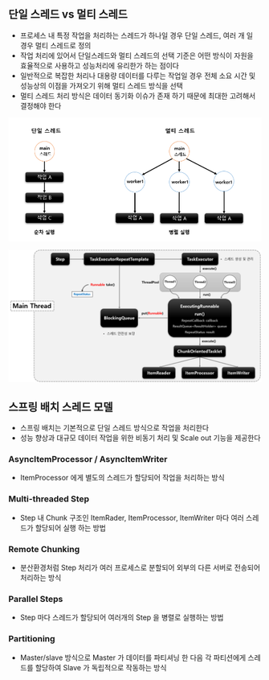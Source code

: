 
## 단일 스레드 vs 멀티 스레드

- 프로세스 내 특정 작업을 처리하는 스레드가 하나일 경우 단일 스레드, 여러 개 일 경우 멀티 스레드로 정의
- 작업 처리에 있어서 단일스레드와 멀티 스레드의 선택 기준은 어떤 방식이 자원을 효율적으로 사용하고 성능처리에 유리한가 하는 점이다
- 일반적으로 복잡한 처리나 대용량 데이터를 다루는 작업일 경우 전체 소요 시간 및 성능상의 이점을 가져오기 위해 멀티 스레드 방식을 선택
- 멀티 스레드 처리 방식은 데이터 동기화 이슈가 존재 하기 때문에 최대한 고려해서 결정해야 한다

![img_38.png](img_38.png)

![img_39.png](img_39.png)

## 스프링 배치 스레드 모델

- 스프링 배치는 기본적으로 단일 스레드 방식으로 작업을 처리한다
- 성능 향상과 대규모 데이터 작업을 위한 비동기 처리 및 Scale out 기능을 제공한다

### AsyncItemProcessor / AsyncItemWriter

- ItemProcessor 에게 별도의 스레드가 할당되어 작업을 처리하는 방식

### Multi-threaded Step

- Step 내 Chunk 구조인 ItemRader, ItemProcessor, ItemWriter 마다 여러 스레드가 할당되어 실행 하는 방법

### Remote Chunking

- 분산환경처럼 Step 처리가 여러 프로세스로 분할되어 외부의 다른 서버로 전송되어 처리하는 방식

### Parallel Steps

- Step 마다 스레드가 할당되어 여러개의 Step 을 병렬로 실행하는 방법

### Partitioning

- Master/slave 방식으로 Master 가 데이터를 파티셔닝 한 다음 각 파티션에게 스레드를 할당하여 Slave 가 독립적으로 작동하는 방식
